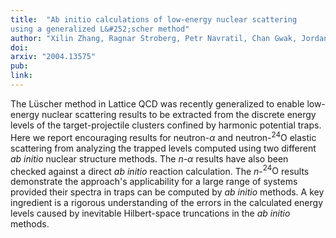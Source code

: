```yaml
---
title:  "Ab initio calculations of low-energy nuclear scattering
using a generalized L&#252;scher method"
author: "Xilin Zhang, Ragnar Stroberg, Petr Navratil, Chan Gwak, Jordan Melendez, Dick Furnstahl, and Jason Holt"
doi: 
arxiv: "2004.13575"
pub: 
link: 
---
```


The L&#252;scher method in Lattice QCD was recently  generalized to enable low-energy nuclear scattering results to be extracted from the  discrete energy levels of the target-projectile clusters confined by harmonic potential traps.  Here we report encouraging results for neutron-$\alpha$ and neutron-$^{24}\mathrm{O}$ elastic scattering from analyzing the trapped levels computed using two different *ab initio* nuclear structure methods. The $n$-$\alpha$ results have also been checked against a direct *ab initio* reaction calculation. The $n$-$^{24}\mathrm{O}$ results demonstrate the approach's applicability for a large range of systems provided their spectra in traps can be computed by *ab initio* methods.  A key ingredient  is a rigorous understanding of the errors in the calculated energy levels  caused by inevitable Hilbert-space truncations in the *ab initio* methods. 
